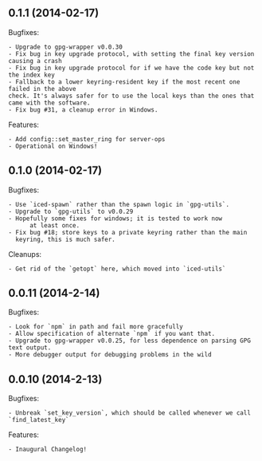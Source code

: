 ## 0.1.1 (2014-02-17)

Bugfixes:

	- Upgrade to gpg-wrapper v0.0.30
	- Fix bug in key upgrade protocol, with setting the final key version causing a crash
	- Fix bug in key upgrade protocol for if we have the code key but not the index key
	- Fallback to a lower keyring-resident key if the most recent one failed in the above
	check. It's always safer for to use the local keys than the ones that came with the software.
	- Fix bug #31, a cleanup error in Windows.

Features:

	- Add config::set_master_ring for server-ops
	- Operational on Windows!

## 0.1.0 (2014-02-17)

Bugfixes:

	- Use `iced-spawn` rather than the spawn logic in `gpg-utils`.
	- Upgrade to `gpg-utils` to v0.0.29
	- Hopefully some fixes for windows; it is tested to work now
          at least once.
	- Fix bug #18; store keys to a private keyring rather than the main
	  keyring, this is much safer.

Cleanups:

	- Get rid of the `getopt` here, which moved into `iced-utils`

## 0.0.11 (2014-2-14)

Bugfixes:
  
	- Look for `npm` in path and fail more gracefully
	- Allow specification of alternate `npm` if you want that.
	- Upgrade to gpg-wrapper v0.0.25, for less dependence on parsing GPG text output.
	- More debugger output for debugging problems in the wild

## 0.0.10 (2014-2-13)

Bugfixes:

	- Unbreak `set_key_version`, which should be called whenever we call `find_latest_key`

Features:

	- Inaugural Changelog!
